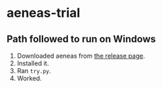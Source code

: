 # aeneas-trial

## Path followed to run on Windows

1. Downloaded aeneas from [the release page](https://github.com/sillsdev/aeneas-installer/releases).
2. Installed it.
3. Ran `try.py`.
4. Worked.
